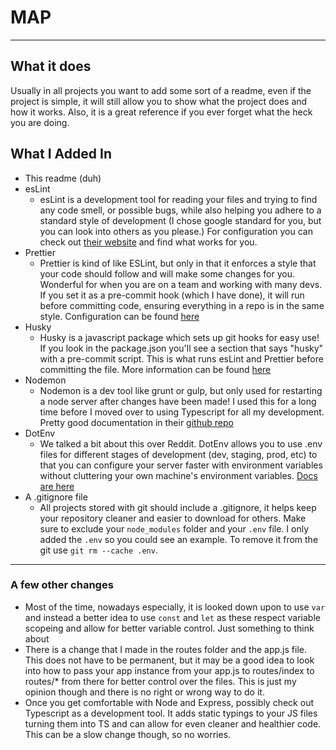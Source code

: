 # MAP

---

## What it does

Usually in all projects you want to add some sort of a readme, even if the project is simple, it will still allow you to show what the project does and how it works. Also, it is a great reference if you ever forget what the heck you are doing.

## What I Added In

- This readme (duh)
- esLint
  - esLint is a development tool for reading your files and trying to find any code smell, or possible bugs, while also helping you adhere to a standard style of development (I chose google standard for you, but you can look into others as you please.) For configuration you can check out [their website](https://eslint.org/) and find what works for you.
- Prettier
  - Prettier is kind of like ESLint, but only in that it enforces a style that your code should follow and will make some changes for you. Wonderful for when you are on a team and working with many devs. If you set it as a pre-commit hook (which I have done), it will run before committing code, ensuring everything in a repo is in the same style. Configuration can be found [here](https://prettier.io/)
- Husky
  - Husky is a javascript package which sets up git hooks for easy use! If you look in the package.json you'll see a section that says "husky" with a pre-commit script. This is what runs esLint and Prettier before committing the file. More information can be found [here](https://github.com/typicode/husky)
- Nodemon
  - Nodemon is a dev tool like grunt or gulp, but only used for restarting a node server after changes have been made! I used this for a long time before I moved over to using Typescript for all my development. Pretty good documentation in their [github repo](https://github.com/remy/nodemon)
- DotEnv
  - We talked a bit about this over Reddit. DotEnv allows you to use .env files for different stages of development (dev, staging, prod, etc) to that you can configure your server faster with environment variables without cluttering your own machine's environment variables. [Docs are here](https://github.com/motdotla/dotenv)
- A .gitignore file
  - All projects stored with git should include a .gitignore, it helps keep your repository cleaner and easier to download for others. Make sure to exclude your `node_modules` folder and your `.env` file. I only added the `.env` so you could see an example. To remove it from the git use `git rm --cache .env`.

---

### A few other changes

- Most of the time, nowadays especially, it is looked down upon to use `var` and instead a better idea to use `const` and `let` as these respect variable scopeing and allow for better variable control. Just something to think about
- There is a change that I made in the routes folder and the app.js file. This does not have to be permanent, but it may be a good idea to look into how to pass your app instance from your app.js to routes/index to routes/* from there for better control over the files. This is just my opinion though and there is no right or wrong way to do it.
- Once you get comfortable with Node and Express, possibly check out Typescript as a development tool. It adds static typings to your JS files turning them into TS and can allow for even cleaner and healthier code. This can be a slow change though, so no worries.